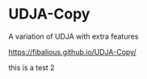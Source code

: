 # UDJA-Copy
A variation of UDJA with extra features

https://fibalious.github.io/UDJA-Copy/

this is a test 2